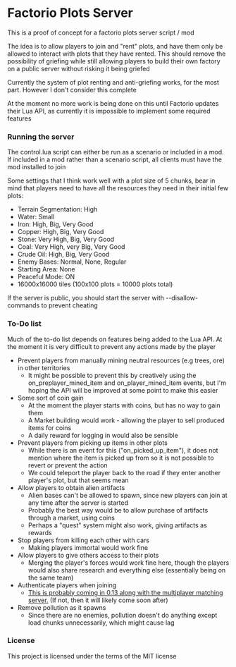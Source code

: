 # Factorio Plots Server

This is a proof of concept for a factorio plots server script / mod

The idea is to allow players to join and "rent" plots, and have them only be
allowed to interact with plots that they have rented. This should remove the
possibility of griefing while still allowing players to build their own factory
on a public server without risking it being griefed

Currently the system of plot renting and anti-griefing works, for the most part.
However I don't consider this complete

At the moment no more work is being done on this until Factorio updates their
Lua API, as currently it is impossible to implement some required features

### Running the server
The control.lua script can either be run as a scenario or included in a mod.
If included in a mod rather than a scenario script, all clients must have the
mod installed to join

Some settings that I think work well with a plot size of 5 chunks, bear in mind
that players need to have all the resources they need in their initial few
plots:
- Terrain Segmentation: High
- Water: Small
- Iron: High, Big, Very Good
- Copper: High, Big, Very Good
- Stone: Very High, Big, Very Good
- Coal: Very High, very Big, Very Good
- Crude Oil: High, Big, Very Good
- Enemy Bases: Normal, None, Regular
- Starting Area: None
- Peaceful Mode: ON
- 16000x16000 tiles (100x100 plots = 10000 plots total)

If the server is public, you should start the server with --disallow-commands
to prevent cheating

### To-Do list
Much of the to-do list depends on features being added to the Lua API. At the
moment it is very difficult to prevent any actions made by the player

- Prevent players from manually mining neutral resources (e.g trees, ore) in
  other territories
  - It might be possible to prevent this by creatively using the
  on_preplayer_mined_item and on_player_mined_item events, but I'm hoping the
  API will be improved at some point to make this easier
- Some sort of coin gain
  - At the moment the player starts with coins, but has no way to gain them
  - A Market building would work - allowing the player to sell produced items
  for coins
  - A daily reward for logging in would also be sensible
- Prevent players from picking up items in other plots
  - While there is an event for this ("on_picked_up_item"), it does not mention
  where the item is picked up from so it is not possible to revert or prevent
  the action
  - We could teleport the player back to the road if they enter another player's
  plot, but that seems mean
- Allow players to obtain alien artifacts
  - Alien bases can't be allowed to spawn, since new players can join at any
  time after the server is started
  - Probably the best way would be to allow purchase of artifacts through a
  market, using coins
  - Perhaps a "quest" system might also work, giving artifacts as rewards
- Stop players from killing each other with cars
  - Making players immortal would work fine
- Allow players to give others access to their plots
  - Merging the player's forces would work fine here, though the players would
  also share research and everything else (essentially being on the same team)
- Authenticate players when joining
  - [This is probably coming in 0.13 along with the multiplayer matching server.](https://forums.factorio.com/viewtopic.php?f=3&t=678) (If not, then it
  will likely come soon after)
- Remove pollution as it spawns
  - Since there are no enemies, pollution doesn't do anything except load chunks
  unnecessarily, which might cause lag

### License
This project is licensed under the terms of the MIT license
